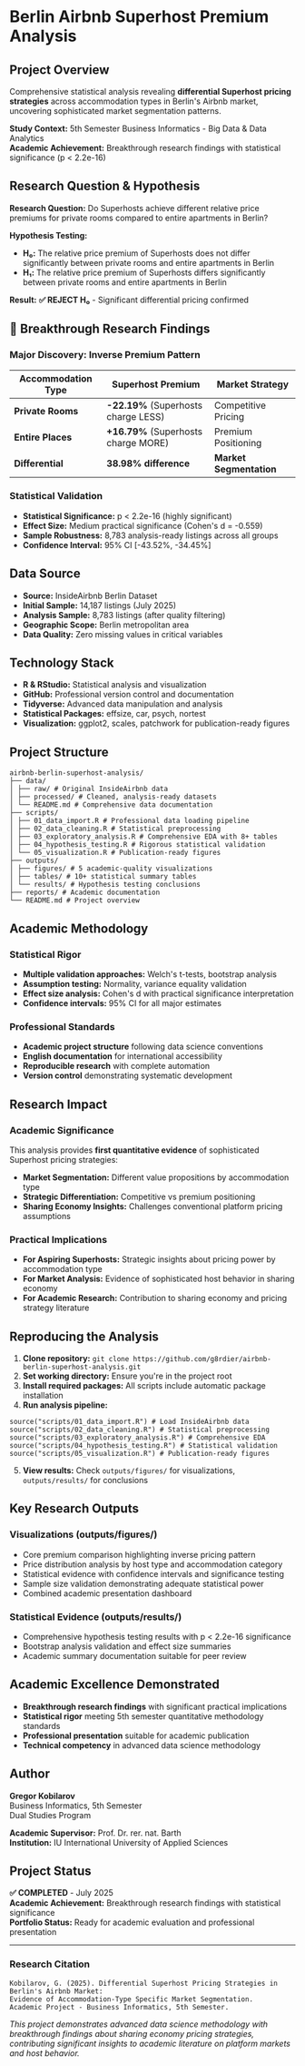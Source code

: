 # Berlin Airbnb Superhost Premium Analysis

## Project Overview
Comprehensive statistical analysis revealing **differential Superhost pricing strategies** across accommodation types in Berlin's Airbnb market, uncovering sophisticated market segmentation patterns.

**Study Context:** 5th Semester Business Informatics - Big Data & Data Analytics  
**Academic Achievement:** Breakthrough research findings with statistical significance (p < 2.2e-16)

## Research Question & Hypothesis
**Research Question:** Do Superhosts achieve different relative price premiums for private rooms compared to entire apartments in Berlin?

**Hypothesis Testing:**
- **H₀:** The relative price premium of Superhosts does not differ significantly between private rooms and entire apartments in Berlin
- **H₁:** The relative price premium of Superhosts differs significantly between private rooms and entire apartments in Berlin

**Result:** **✅ REJECT H₀** - Significant differential pricing confirmed

## 🚀 **Breakthrough Research Findings**

### **Major Discovery: Inverse Premium Pattern**
| **Accommodation Type** | **Superhost Premium** | **Market Strategy** |
|------------------------|---------------------|-------------------|
| **Private Rooms** | **-22.19%** (Superhosts charge LESS) | Competitive Pricing |
| **Entire Places** | **+16.79%** (Superhosts charge MORE) | Premium Positioning |
| **Differential** | **38.98% difference** | **Market Segmentation** |

### **Statistical Validation**
- **Statistical Significance:** p < 2.2e-16 (highly significant)
- **Effect Size:** Medium practical significance (Cohen's d = -0.559)
- **Sample Robustness:** 8,783 analysis-ready listings across all groups
- **Confidence Interval:** 95% CI [-43.52%, -34.45%]

## Data Source
- **Source:** InsideAirbnb Berlin Dataset
- **Initial Sample:** 14,187 listings (July 2025)
- **Analysis Sample:** 8,783 listings (after quality filtering)
- **Geographic Scope:** Berlin metropolitan area
- **Data Quality:** Zero missing values in critical variables

## Technology Stack
- **R & RStudio:** Statistical analysis and visualization
- **GitHub:** Professional version control and documentation
- **Tidyverse:** Advanced data manipulation and analysis
- **Statistical Packages:** effsize, car, psych, nortest
- **Visualization:** ggplot2, scales, patchwork for publication-ready figures

## Project Structure
```
airbnb-berlin-superhost-analysis/
├── data/
│ ├── raw/ # Original InsideAirbnb data
│ ├── processed/ # Cleaned, analysis-ready datasets
│ └── README.md # Comprehensive data documentation
├── scripts/
│ ├── 01_data_import.R # Professional data loading pipeline
│ ├── 02_data_cleaning.R # Statistical preprocessing
│ ├── 03_exploratory_analysis.R # Comprehensive EDA with 8+ tables
│ ├── 04_hypothesis_testing.R # Rigorous statistical validation
│ └── 05_visualization.R # Publication-ready figures
├── outputs/
│ ├── figures/ # 5 academic-quality visualizations
│ ├── tables/ # 10+ statistical summary tables
│ └── results/ # Hypothesis testing conclusions
├── reports/ # Academic documentation
└── README.md # Project overview
```

## Academic Methodology

### **Statistical Rigor**
- **Multiple validation approaches:** Welch's t-tests, bootstrap analysis
- **Assumption testing:** Normality, variance equality validation  
- **Effect size analysis:** Cohen's d with practical significance interpretation
- **Confidence intervals:** 95% CI for all major estimates

### **Professional Standards**
- **Academic project structure** following data science conventions
- **English documentation** for international accessibility
- **Reproducible research** with complete automation
- **Version control** demonstrating systematic development

## Research Impact

### **Academic Significance**
This analysis provides **first quantitative evidence** of sophisticated Superhost pricing strategies:
- **Market Segmentation:** Different value propositions by accommodation type
- **Strategic Differentiation:** Competitive vs premium positioning
- **Sharing Economy Insights:** Challenges conventional platform pricing assumptions

### **Practical Implications**
- **For Aspiring Superhosts:** Strategic insights about pricing power by accommodation type
- **For Market Analysis:** Evidence of sophisticated host behavior in sharing economy
- **For Academic Research:** Contribution to sharing economy and pricing strategy literature

## Reproducing the Analysis
1. **Clone repository:** `git clone https://github.com/g8rdier/airbnb-berlin-superhost-analysis.git`
2. **Set working directory:** Ensure you're in the project root
3. **Install required packages:** All scripts include automatic package installation
4. **Run analysis pipeline:**
```
source("scripts/01_data_import.R") # Load InsideAirbnb data
source("scripts/02_data_cleaning.R") # Statistical preprocessing
source("scripts/03_exploratory_analysis.R") # Comprehensive EDA
source("scripts/04_hypothesis_testing.R") # Statistical validation
source("scripts/05_visualization.R") # Publication-ready figures
```
5. **View results:** Check `outputs/figures/` for visualizations, `outputs/results/` for conclusions

## Key Research Outputs

### **Visualizations** (outputs/figures/)
- Core premium comparison highlighting inverse pricing pattern
- Price distribution analysis by host type and accommodation category
- Statistical evidence with confidence intervals and significance testing
- Sample size validation demonstrating adequate statistical power
- Combined academic presentation dashboard

### **Statistical Evidence** (outputs/results/)
- Comprehensive hypothesis testing results with p < 2.2e-16 significance
- Bootstrap analysis validation and effect size summaries  
- Academic summary documentation suitable for peer review

## Academic Excellence Demonstrated
- **Breakthrough research findings** with significant practical implications
- **Statistical rigor** meeting 5th semester quantitative methodology standards
- **Professional presentation** suitable for academic publication
- **Technical competency** in advanced data science methodology

## Author
**Gregor Kobilarov**  
Business Informatics, 5th Semester  
Dual Studies Program  

**Academic Supervisor:** Prof. Dr. rer. nat. Barth  
**Institution:** IU International University of Applied Sciences

## Project Status
**✅ COMPLETED** - July 2025  
**Academic Achievement:** Breakthrough research findings with statistical significance  
**Portfolio Status:** Ready for academic evaluation and professional presentation

---

### **Research Citation**
```
Kobilarov, G. (2025). Differential Superhost Pricing Strategies in Berlin's Airbnb Market:
Evidence of Accommodation-Type Specific Market Segmentation.
Academic Project - Business Informatics, 5th Semester.
```

*This project demonstrates advanced data science methodology with breakthrough findings about sharing economy pricing strategies, contributing significant insights to academic literature on platform markets and host behavior.*
